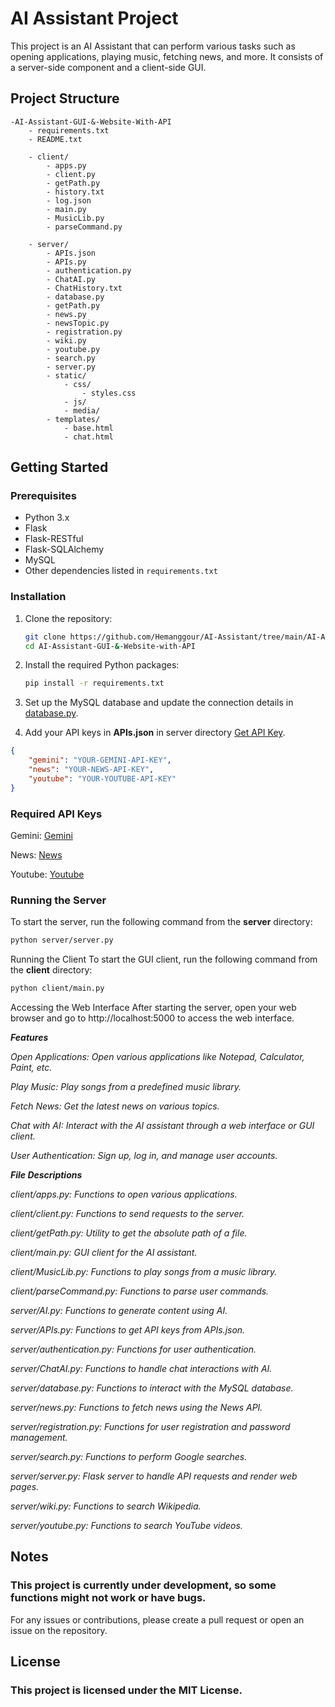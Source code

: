 # AI Assistant Project

This project is an AI Assistant that can perform various tasks such as opening applications, playing music, fetching news, and more. It consists of a server-side component and a client-side GUI.

## Project Structure

    -AI-Assistant-GUI-&-Website-With-API
        - requirements.txt
        - README.txt

        - client/
            - apps.py
            - client.py
            - getPath.py
            - history.txt
            - log.json
            - main.py
            - MusicLib.py
            - parseCommand.py

        - server/
            - APIs.json
            - APIs.py
            - authentication.py
            - ChatAI.py
            - ChatHistory.txt
            - database.py
            - getPath.py
            - news.py
            - newsTopic.py
            - registration.py
            - wiki.py
            - youtube.py
            - search.py
            - server.py
            - static/
                - css/
                    - styles.css
                - js/
                - media/
            - templates/
                - base.html
                - chat.html

## Getting Started

### Prerequisites

- Python 3.x
- Flask
- Flask-RESTful
- Flask-SQLAlchemy
- MySQL
- Other dependencies listed in `requirements.txt`

### Installation

1. Clone the repository:
    ```sh
    git clone https://github.com/Hemanggour/AI-Assistant/tree/main/AI-Assistant-GUI-%26-Website-with-API
    cd AI-Assistant-GUI-&-Website-with-API
    ```

2. Install the required Python packages:
    ```sh
    pip install -r requirements.txt
    ```

3. Set up the MySQL database and update the connection details in [database.py](/AI-Assistant-GUI-&-Website-with-API/server/database.py).

4. Add your API keys in **APIs.json** in server directory [Get API Key](https://ai.google.dev/gemini-api/docs/api-key).
```json
{
    "gemini": "YOUR-GEMINI-API-KEY",
    "news": "YOUR-NEWS-API-KEY",
    "youtube": "YOUR-YOUTUBE-API-KEY"
}
```
### Required API Keys
Gemini: [Gemini](https://ai.google.dev/gemini-api/docs/api-key)

News: [News](https://newsapi.org)

Youtube: [Youtube](https://console.cloud.google.com/apis/library/youtube.googleapis.com)


### Running the Server

To start the server, run the following command from the **server** directory:
```sh
python server/server.py
```

Running the Client
To start the GUI client, run the following command from the **client** directory:
```sh
python client/main.py
```
Accessing the Web Interface
After starting the server, open your web browser and go to http://localhost:5000 to access the web interface.

**_Features_**

_Open Applications: Open various applications like Notepad, Calculator, Paint, etc._

_Play Music: Play songs from a predefined music library._

_Fetch News: Get the latest news on various topics._

_Chat with AI: Interact with the AI assistant through a web interface or GUI client._

_User Authentication: Sign up, log in, and manage user accounts._

**_File Descriptions_**

_client/apps.py: Functions to open various applications._

_client/client.py: Functions to send requests to the server._

_client/getPath.py: Utility to get the absolute path of a file._

_client/main.py: GUI client for the AI assistant._

_client/MusicLib.py: Functions to play songs from a music library._

_client/parseCommand.py: Functions to parse user commands._

_server/AI.py: Functions to generate content using AI._

_server/APIs.py: Functions to get API keys from APIs.json._

_server/authentication.py: Functions for user authentication._

_server/ChatAI.py: Functions to handle chat interactions with AI._

_server/database.py: Functions to interact with the MySQL database._

_server/news.py: Functions to fetch news using the News API._

_server/registration.py: Functions for user registration and password management._

_server/search.py: Functions to perform Google searches._

_server/server.py: Flask server to handle API requests and render web pages._

_server/wiki.py: Functions to search Wikipedia._

_server/youtube.py: Functions to search YouTube videos._

## Notes
### This project is currently under development, so some functions might not work or have bugs.
For any issues or contributions, please create a pull request or open an issue on the repository.

## License
### This project is licensed under the MIT License.